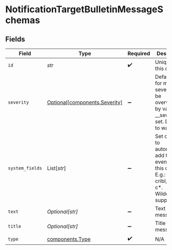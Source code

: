 # NotificationTargetBulletinMessageSchemas


## Fields

| Field                                                                                                      | Type                                                                                                       | Required                                                                                                   | Description                                                                                                |
| ---------------------------------------------------------------------------------------------------------- | ---------------------------------------------------------------------------------------------------------- | ---------------------------------------------------------------------------------------------------------- | ---------------------------------------------------------------------------------------------------------- |
| `id`                                                                                                       | *str*                                                                                                      | :heavy_check_mark:                                                                                         | Unique ID for this output                                                                                  |
| `severity`                                                                                                 | [Optional[components.Severity]](../../models/components/severity.md)                                       | :heavy_minus_sign:                                                                                         | Default value for message severity, will be overwritten by value of __severity if set. Defaults to warn.   |
| `system_fields`                                                                                            | List[*str*]                                                                                                | :heavy_minus_sign:                                                                                         | Set of fields to automatically add to events using this output. E.g.: cribl_pipe, c*. Wildcards supported. |
| `text`                                                                                                     | *Optional[str]*                                                                                            | :heavy_minus_sign:                                                                                         | Text of the message                                                                                        |
| `title`                                                                                                    | *Optional[str]*                                                                                            | :heavy_minus_sign:                                                                                         | Title of the message                                                                                       |
| `type`                                                                                                     | [components.Type](../../models/components/type.md)                                                         | :heavy_check_mark:                                                                                         | N/A                                                                                                        |